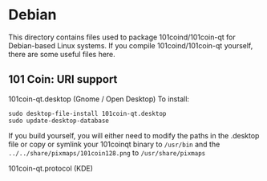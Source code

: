 
Debian
====================
This directory contains files used to package 101coind/101coin-qt
for Debian-based Linux systems. If you compile 101coind/101coin-qt yourself, there are some useful files here.

## 101 Coin: URI support ##


101coin-qt.desktop  (Gnome / Open Desktop)
To install:

	sudo desktop-file-install 101coin-qt.desktop
	sudo update-desktop-database

If you build yourself, you will either need to modify the paths in
the .desktop file or copy or symlink your 101coinqt binary to `/usr/bin`
and the `../../share/pixmaps/101coin128.png` to `/usr/share/pixmaps`

101coin-qt.protocol (KDE)

